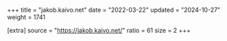 +++
title = "jakob.kaivo.net"
date = "2022-03-22"
updated = "2024-10-27"
weight = 1741

[extra]
source = "https://jakob.kaivo.net/"
ratio = 61
size = 2
+++
